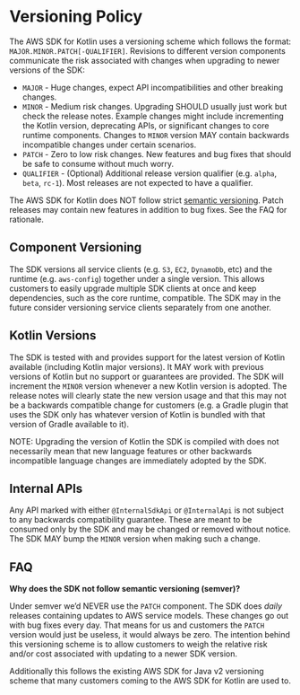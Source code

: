 # Versioning Policy


The AWS SDK for Kotlin uses a versioning scheme which follows the format: `MAJOR.MINOR.PATCH[-QUALIFIER]`. Revisions to different version components communicate the risk associated with changes when upgrading to newer versions of the SDK:

* `MAJOR` - Huge changes, expect API incompatibilities and other breaking changes.
* `MINOR` - Medium risk changes. Upgrading SHOULD usually just work but check the release notes. Example changes might include incrementing the Kotlin version, deprecating APIs, or significant changes to core runtime components. Changes to `MINOR` version MAY contain backwards incompatible changes under certain scenarios.
* `PATCH` - Zero to low risk changes. New features and bug fixes that should be safe to consume without much worry.
* `QUALIFIER` - (Optional) Additional release version qualifier (e.g. `alpha`, `beta`, `rc-1`). Most releases are not expected to have a qualifier.


The AWS SDK for Kotlin does NOT follow strict [semantic versioning](https://semver.org/). Patch releases may contain new features in addition to bug fixes. See the FAQ for rationale.

## Component Versioning

The SDK versions all service clients (e.g. `S3`, `EC2`, `DynamoDb`, etc) and the runtime (e.g. `aws-config`) together under a single version. This allows customers to easily upgrade multiple SDK clients at once and keep dependencies, such as the core runtime, compatible. The SDK may in the future consider versioning service clients separately from one another.

## Kotlin Versions

The SDK is tested with and provides support for the latest version of Kotlin available (including Kotlin major versions). It MAY work with previous versions of Kotlin but no support or guarantees are provided. The SDK will increment the `MINOR` version whenever a new Kotlin version is adopted. The release notes will clearly state the new version usage and that this may not be a backwards compatible change for customers (e.g. a Gradle plugin that uses the SDK only has whatever version of Kotlin is bundled with that version of Gradle available to it).

NOTE: Upgrading the version of Kotlin the SDK is compiled with does not necessarily mean that new language features or other backwards incompatible language changes are immediately adopted by the SDK.

## Internal APIs

Any API marked with either `@InternalSdkApi` or `@InternalApi` is not subject to any backwards compatibility guarantee. These are meant to be consumed only by the SDK and may be changed or removed without notice. The SDK MAY bump the `MINOR` version when making such a change.

## FAQ

**Why does the SDK not follow semantic versioning (semver)?**

Under semver we’d NEVER use the `PATCH` component. The SDK does *daily* releases containing updates to AWS service models. These changes go out with bug fixes every day. That means for us and customers the `PATCH` version would just be useless, it would always be zero. The intention behind this versioning scheme is to allow customers to weigh the relative risk and/or cost associated with updating to a newer SDK version.

Additionally this follows the existing AWS SDK for Java v2 versioning scheme that many customers coming to the AWS SDK for Kotlin are used to. 
